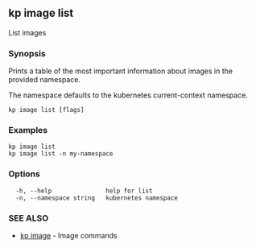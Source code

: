 ## kp image list

List images

### Synopsis

Prints a table of the most important information about images in the provided namespace.

The namespace defaults to the kubernetes current-context namespace.

```
kp image list [flags]
```

### Examples

```
kp image list
kp image list -n my-namespace
```

### Options

```
  -h, --help               help for list
  -n, --namespace string   kubernetes namespace
```

### SEE ALSO

* [kp image](kp_image.md)	 - Image commands

